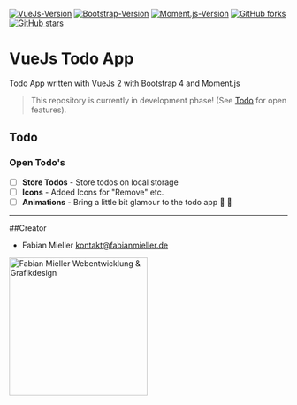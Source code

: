 [![VueJs-Version](https://img.shields.io/badge/vue-2.5.3-4fc08d.svg?style=flat-square)](https://vuejs.org/) [![Bootstrap-Version](https://img.shields.io/badge/bootstrap-4.0.0%20beta%202-7952b3.svg?style=flat-square)](http://getbootstrap.com/) [![Moment.js-Version](https://img.shields.io/badge/moment.js-2.19.2-61b2a7.svg?style=flat-square)](http://momentjs.com/) [![GitHub forks](https://img.shields.io/github/forks/fabianmieller/vuejs-todo-app.svg?style=flat-square)](https://github.com/fabianmieller/vuejs-todo-app/network) [![GitHub stars](https://img.shields.io/github/stars/fabianmieller/vuejs-todo-app.svg?style=flat-square)](https://github.com/fabianmieller/vuejs-todo-app/stargazers)

# VueJs Todo App

Todo App written with VueJs 2 with Bootstrap 4 and Moment.js

> This repository is currently in development phase!
> (See [Todo](#todo) for open features).

## Todo

### Open Todo's

* [ ] **Store Todos** - Store todos on local storage
* [ ] **Icons** - Added Icons for "Remove" etc.
* [ ] **Animations** - Bring a little bit glamour to the todo app 🦄 🌈

----------

##Creator
* Fabian Mieller <kontakt@fabianmieller.de>

<a href="https://fabianmieller.de" title="Fabian Mieller Webentwicklung & Grafikdesign"><img src="https://fabianmieller.de/logo.png" alt="Fabian Mieller Webentwicklung & Grafikdesign" style="width: 250px;"/></a>